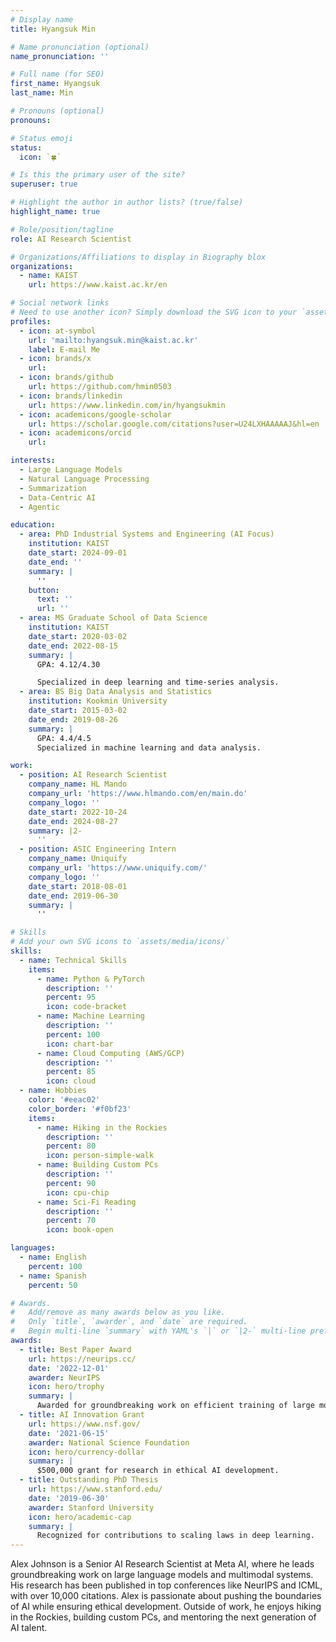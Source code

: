 ```yaml
---
# Display name
title: Hyangsuk Min

# Name pronunciation (optional)
name_pronunciation: ''

# Full name (for SEO)
first_name: Hyangsuk
last_name: Min

# Pronouns (optional)
pronouns: 

# Status emoji
status:
  icon: `🍀`

# Is this the primary user of the site?
superuser: true

# Highlight the author in author lists? (true/false)
highlight_name: true

# Role/position/tagline
role: AI Research Scientist

# Organizations/Affiliations to display in Biography blox
organizations:
  - name: KAIST
    url: https://www.kaist.ac.kr/en

# Social network links
# Need to use another icon? Simply download the SVG icon to your `assets/media/icons/` folder.
profiles:
  - icon: at-symbol
    url: 'mailto:hyangsuk.min@kaist.ac.kr'
    label: E-mail Me
  - icon: brands/x
    url: 
  - icon: brands/github
    url: https://github.com/hmin0503
  - icon: brands/linkedin
    url: https://www.linkedin.com/in/hyangsukmin
  - icon: academicons/google-scholar
    url: https://scholar.google.com/citations?user=U24LXHAAAAAJ&hl=en
  - icon: academicons/orcid
    url: 

interests:
  - Large Language Models
  - Natural Language Processing
  - Summarization
  - Data-Centric AI
  - Agentic 

education:
  - area: PhD Industrial Systems and Engineering (AI Focus)
    institution: KAIST
    date_start: 2024-09-01
    date_end: ''
    summary: |
      ''
    button:
      text: ''
      url: ''
  - area: MS Graduate School of Data Science
    institution: KAIST
    date_start: 2020-03-02
    date_end: 2022-08-15
    summary: |
      GPA: 4.12/4.30

      Specialized in deep learning and time-series analysis.
  - area: BS Big Data Analysis and Statistics
    institution: Kookmin University
    date_start: 2015-03-02
    date_end: 2019-08-26
    summary: |
      GPA: 4.4/4.5
      Specialized in machine learning and data analysis.

work:
  - position: AI Research Scientist
    company_name: HL Mando
    company_url: 'https://www.hlmando.com/en/main.do'
    company_logo: ''
    date_start: 2022-10-24
    date_end: 2024-08-27
    summary: |2-
      ''      
  - position: ASIC Engineering Intern
    company_name: Uniquify
    company_url: 'https://www.uniquify.com/'
    company_logo: ''
    date_start: 2018-08-01
    date_end: 2019-06-30
    summary: |
      ''

# Skills
# Add your own SVG icons to `assets/media/icons/`
skills:
  - name: Technical Skills
    items:
      - name: Python & PyTorch
        description: ''
        percent: 95
        icon: code-bracket
      - name: Machine Learning
        description: ''
        percent: 100
        icon: chart-bar
      - name: Cloud Computing (AWS/GCP)
        description: ''
        percent: 85
        icon: cloud
  - name: Hobbies
    color: '#eeac02'
    color_border: '#f0bf23'
    items:
      - name: Hiking in the Rockies
        description: ''
        percent: 80
        icon: person-simple-walk
      - name: Building Custom PCs
        description: ''
        percent: 90
        icon: cpu-chip
      - name: Sci-Fi Reading
        description: ''
        percent: 70
        icon: book-open

languages:
  - name: English
    percent: 100
  - name: Spanish
    percent: 50

# Awards.
#   Add/remove as many awards below as you like.
#   Only `title`, `awarder`, and `date` are required.
#   Begin multi-line `summary` with YAML's `|` or `|2-` multi-line prefix and indent 2 spaces below.
awards:
  - title: Best Paper Award
    url: https://neurips.cc/
    date: '2022-12-01'
    awarder: NeurIPS
    icon: hero/trophy
    summary: |
      Awarded for groundbreaking work on efficient training of large models.
  - title: AI Innovation Grant
    url: https://www.nsf.gov/
    date: '2021-06-15'
    awarder: National Science Foundation
    icon: hero/currency-dollar
    summary: |
      $500,000 grant for research in ethical AI development.
  - title: Outstanding PhD Thesis
    url: https://www.stanford.edu/
    date: '2019-06-30'
    awarder: Stanford University
    icon: hero/academic-cap
    summary: |
      Recognized for contributions to scaling laws in deep learning.
---
```


Alex Johnson is a Senior AI Research Scientist at Meta AI, where he leads groundbreaking work on large language models and multimodal systems. His research has been published in top conferences like NeurIPS and ICML, with over 10,000 citations. Alex is passionate about pushing the boundaries of AI while ensuring ethical development. Outside of work, he enjoys hiking in the Rockies, building custom PCs, and mentoring the next generation of AI talent.
